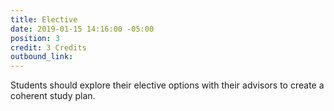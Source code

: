```yaml
---
title: Elective
date: 2019-01-15 14:16:00 -05:00
position: 3
credit: 3 Credits
outbound_link: 
---
```


Students should explore their elective options with their advisors to create a coherent study plan.
